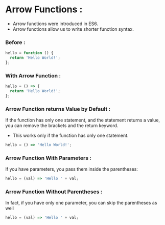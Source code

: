 # Arrow Functions :

- Arrow functions were introduced in ES6.
- Arrow functions allow us to write shorter function syntax.

### Before :

```javascript
hello = function () {
  return 'Hello World!';
};
```

### With Arrow Function :

```javascript
hello = () => {
  return 'Hello World!';
};
```

### Arrow Function returns Value by Default :

If the function has only one statement, and the statement returns a value, you can remove the brackets and the return keyword.

- This works only if the function has only one statement.

```javascript
hello = () => 'Hello World!';
```

### Arrow Function With Parameters :

If you have parameters, you pass them inside the parentheses:

```javascript
hello = (val) => 'Hello ' + val;
```

### Arrow Function Without Parentheses :

In fact, if you have only one parameter, you can skip the parentheses as well

```javascript
hello = (val) => 'Hello ' + val;
```
